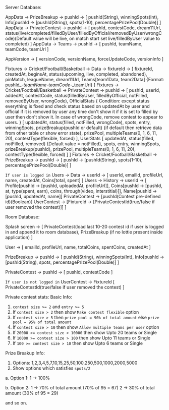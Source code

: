 Server Database:

AppData -> PrizeBreakup -> pushId -> 
[
    pushId(String),
    winningSpots(Int),
    Info[pushId -> [pushId(String), spots(1-10), percentagePrizePool(Double)]
]
AppData -> PrivateContest -> pushId -> 
[
    pushId,
    contestCode,
    dream11Url,
    status(live/completed/filledByUser/filledByOfficial/removedByUser/wrongCode)(Default value will be live, on match start set live/filledByUser value to completed)
]
AppData -> Teams -> pushId -> 
[
    pushId,
    teamName,
    teamCode,
    teamUrl
]

AppVersion -> 
[
    versionCode,
    versionName,
    forceUpdateCode,
    versionInfo
]

Fixtures -> Cricket/Football/Basketball -> Data -> fixtureId -> 
[
    fixtureId,
    createdAt,
    beginsAt,
    status(upcoming, live, completed, abandoned),
    pinMatch,
    leagueName,
    dream11Url,
    Teams[team1Data, team2Data] {Format: pushId_-_teamName_-_teamCode_-_teamUrl}
]
Fixtures -> Cricket/Football/Basketball -> PrivateContest -> pushId ->
[
    pushId,
    userId,
    addedAt,
    contestCode,
    status(filledByUser, filledByOfficial, notFilled, removedByUser, wrongCode),
    OfficialStats 
    {
        Condition: except status everything is fixed and check status based on updatedAt by user
        and official if it is removed by user any time don't show it if it is set to filled by
        user then don't show it.
        In case of wrongCode, remove contest to appear to users.
    }
    [
        updatedAt,
        status(filled, notFilled, wrongCode),
        spots,
        entry,
        winningSpots,
        prizeBreakup(pushId or default) {if default then retrieve data from other table or show error state},
        prizePool,
        multipleTeams(0, 1, 6, 11, 20),
        contestType(flexible, forced)
    ],
    UserStats
    [
        updatedAt,
        status(filled, notFilled, removed) {Default value = notFilled},
        spots,
        entry,
        winningSpots,
        prizeBreakup(pushId),
        prizePool,
        multipleTeams(0, 1, 6, 11, 20),
        contestType(flexible, forced)
    ]
]
Fixtures -> Cricket/Football/Basketball -> PrizeBreakup -> pushId ->
[
    pushId -> [pushId(String), spots(1-10), percentagePrizePool(Double)]
]

`If user is logged in`
Users -> Data -> userId ->
[
    userId,
    emailId,
    profileUrl,
    name,
    createdAt,
    Coins[total, spent]
]
Users -> History -> userId ->
[
    Profile[pushId -> [pushId, uploadedAt, profileUrl]],
    Coins[pushId -> [pushId, at, type(spent, earn), coins, through(video, interstitial)]],
    Name[pushId -> [pushId, updatedAt, name]]
    PrivateContest -> [pushId(Contest pre-defined id)(Boolean)]
    UserContest -> [FixtureId -> [PrivateContestId(true/false if user removed the contest)]]
]

Room Database:

Splash screen -> 
[
    PrivateContest(load last 10-20 contest id if user is logged in and append it to room database),
    PrizeBreakup (if no lottie present inside application)
]

User -> 
[
    emailId,
    profileUrl,
    name,
    totalCoins,
    spentCoins,
    createdAt
]

PrizeBreakup -> pushId -> 
[
    pushId(String),
    winningSpots(Int),
    Info[pushId -> [pushId(String), spots, percentagePrizePool(Double)]
]

PrivateContest -> pushId -> 
[
    pushId,
    contestCode
]

`If user is not logged in`
UserContest -> FixtureId
[
    PrivateContestId(true/false if user removed the contest)
]

Private contest stats:
Basic Info:

1. `contest size >= 2` and `entry >= 5`
2. If `contest size > 2` then show `Make contest flexible` option
3. If `contest size > 5` then `prize pool = 90% of total amount` else `prize pool = 95% of total amount`
4. If `contest size > 10` then show `Allow multiple teams per user` option
5. If `20000 >= contest size > 10000` then show Upto 20 teams or Single
6. If `10000 >= contest size > 100` then show Upto 11 teams or Single
7. If `100 >= contest size > 10` then show Upto 6 teams or Single

Prize Breakup Info:

1. Options: 1,2,3,4,5,7,10,15,25,50,100,250,500,1000,2000,5000
2. Show options which satisfies `spots/2`

a. Option 1:
1 -> 100%

b. Option 2:
1 -> 70% of total amount (70% of 95 = 67)
2 -> 30% of total amount (30% of 95 = 29)

and so on.